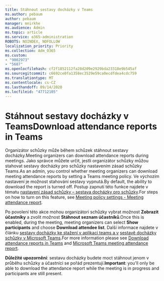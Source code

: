 ```yaml
---
title: Stáhnout sestavy docházky v Teams
ms.author: pebaum
author: pebaum
manager: mnirkhe
ms.audience: Admin
ms.topic: article
ms.service: o365-administration
ROBOTS: NOINDEX, NOFOLLOW
localization_priority: Priority
ms.collection: Adm_O365
ms.custom:
- "9002973"
- "5687"
ms.openlocfilehash: cf2f1852112fa28d209e2929bda23318e9b545af
ms.sourcegitcommit: c6692ce0fa1358ec3529e59ca0ecdfdea4cdc759
ms.translationtype: MT
ms.contentlocale: cs-CZ
ms.lasthandoff: 09/14/2020
ms.locfileid: "47712105"
---
```

# <a name="download-attendance-reports-in-teams"></a><span data-ttu-id="f48de-102">Stáhnout sestavy docházky v Teams</span><span class="sxs-lookup"><span data-stu-id="f48de-102">Download attendance reports in Teams</span></span>

<span data-ttu-id="f48de-103">Organizátor schůzky může během schůzek stáhnout sestavy docházky.</span><span class="sxs-lookup"><span data-stu-id="f48de-103">Meeting organizers can download attendance reports during meetings.</span></span> <span data-ttu-id="f48de-104">Jako správce můžete určit, jestli organizátor schůzky můžou stahovat sestavy docházky pro schůzky nastavením zásad schůzky Teams.</span><span class="sxs-lookup"><span data-stu-id="f48de-104">As an admin, you control whether meeting organizers can download meeting attendance reports by setting a Teams meeting policy.</span></span> <span data-ttu-id="f48de-105">Ve výchozím nastavení je možnost stahování sestavy vypnutá.</span><span class="sxs-lookup"><span data-stu-id="f48de-105">By default, the ability to download the report is turned off.</span></span> <span data-ttu-id="f48de-106">Postup zapnutí této funkce najdete v tématu  [nastavení zásad schůzky – sestava docházky pro schůzky](https://docs.microsoft.com/microsoftteams/meeting-policies-in-teams#meeting-policy-settings---meeting-attendance-report).</span><span class="sxs-lookup"><span data-stu-id="f48de-106">For steps on how to turn on this feature, see  [Meeting policy settings - Meeting attendance report](https://docs.microsoft.com/microsoftteams/meeting-policies-in-teams#meeting-policy-settings---meeting-attendance-report).</span></span>

<span data-ttu-id="f48de-107">Po povolení této akce mohou organizátori schůzky vybrat možnost  **Zobrazit účastníky**  a zvolit možnost  **Stáhnout seznam účastníků**.</span><span class="sxs-lookup"><span data-stu-id="f48de-107">Once this is enabled, during the meeting, meeting organizers can select  **Show participants**  and choose  **Download attendee list**.</span></span> <span data-ttu-id="f48de-108">Další informace najdete v článku [sestavy docházky ke stažení v aplikaci teams a v](https://support.office.com/article/download-attendance-reports-in-teams-ae7cf170-530c-47d3-84c1-3aedac74d310) [sestavě docházky schůzky v Microsoft Teams](https://docs.microsoft.com/microsoftteams/teams-analytics-and-reports/meeting-attendance-report).</span><span class="sxs-lookup"><span data-stu-id="f48de-108">For more information please see [Download attendance reports in Teams](https://support.office.com/article/download-attendance-reports-in-teams-ae7cf170-530c-47d3-84c1-3aedac74d310) and [Microsoft Teams meeting attendance report](https://docs.microsoft.com/microsoftteams/teams-analytics-and-reports/meeting-attendance-report).</span></span>

<span data-ttu-id="f48de-109">**Důležité upozornění**: sestavu docházky budete moct stáhnout jenom v průběhu schůzky a účastníci se pořád prezentují.</span><span class="sxs-lookup"><span data-stu-id="f48de-109">**Important**: you'll only be able to download the attendance report while the meeting is in progress and participants are still present.</span></span>